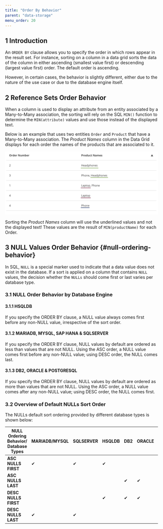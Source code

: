 ```yaml
---
title: "Order By Behavior"
parent: "data-storage"
menu_order: 20
---
```


## 1 Introduction

An `ORDER BY` clause allows you to specify the order in which rows appear in the result set. For instance, sorting on a column in a data grid sorts the data of the column in either ascending (smallest value first) or descending (largest value first) order. The default order is ascending.

However, in certain cases, the behavior is slightly different, either due to the nature of the use case or due to the database engine itself.

## 2 Reference Sets Order Behavior

When a column is used to display an attribute from an entity associated by a Many-to-Many association, the sorting will rely on the SQL `MIN()` function to determine the `MIN(attribute)` values and use those instead of the displayed text.

Below is an example that uses two entities `Order` and `Product` that have a Many-to-Many association. The _Product Names_ column in the Data Grid displays for each order the names of the products that are associated to it.

![](attachments/datastorage/sorting-reference-sets.png)

Sorting the _Product Names_ column will use the underlined values and not the displayed text! These values are the result of `MIN(productName)` for each Order.

## 3 NULL Values Order Behavior {#null-ordering-behavior}

In SQL, `NULL` is a special marker used to indicate that a data value does not exist in the database. If a sort is applied on a column that contains `NULL` values, the decision whether the `NULLs` should come first or last varies per database type.

### 3.1 NULL Order Behavior by Database Engine

#### 3.1.1 HSQLDB

If you specify the ORDER BY clause, a NULL value always comes first before any non-NULL value, irrespective of the sort order.

#### 3.1.2 MARIADB, MYSQL, SAP HANA & SQLSERVER

If you specify the ORDER BY clause, NULL values by default are ordered as less than values that are not NULL. Using the ASC order, a NULL value comes first before any non-NULL value; using DESC order, the NULL comes last.

#### 3.1.3 DB2, ORACLE & POSTGRESQL

If you specify the ORDER BY clause, NULL values by default are ordered as more than values that are not NULL. Using the ASC order, a NULL value comes after any non-NULL value; using DESC order, the NULL comes first.

### 3.2 Overview of Default NULLs Sort Order

The NULLs default sort ordering provided by different database types is shown below:

| NULL Ordering Behavior/ Database Types  | MARIADB/MYSQL | SQLSERVER | HSQLDB | DB2 | ORACLE | POSTGRESQL |
|------------------------|---|---|---|---|---|---|
| **ASC NULLS FIRST** | ✔ | ✔ |  ✔  |    |  |   |
| **ASC NULLS LAST**|  |   |   |  ✔ |  ✔ |  ✔|
| **DESC NULLS FIRST**|   |   | ✔ |  ✔| ✔  | ✔|
| **DESC NULLS LAST**| ✔ | ✔  |  |   |   |  |
